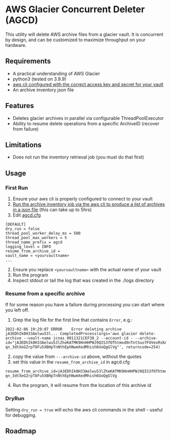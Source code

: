 # AWS Glacier Concurrent Deleter (AGCD)
This utility will delete AWS archive files from a glacier vault. It is concurrent by design, and can be customized to maximize throughput on your hardware.

## Requirements
  * A practical understanding of AWS Glacier
  * python3 (tested on 3.9.9)
  * [aws cli configured with the correct access key and secret for your vault](https://docs.aws.amazon.com/cli/latest/reference/configure/index.html)
  * An archive inventory json file

## Features
  * Deletes glacier archives in parallel via configurable ThreadPoolExecutor
  * Ability to resume delete operations from a specific ArchiveID (recover from failure)

## Limitations
  * Does not run the inventory retrieval job (you must do that first)

## Usage
### First Run
1. Ensure your aws cli is properly configured to connect to your vault
1. [Run the archive inventory job via the aws cli to produce a list of archives in a json file](https://docs.aws.amazon.com/amazonglacier/latest/dev/deleting-vaults-cli.html) (this can take up to 5hrs)
1. Edit [agcd.cfg](./agcd.cfg)

```
[DEFAULT]
dry_run = false
thread_pool_worker_delay_ms = 500
thread_pool_max_workers = 5
thread_name_prefix = agcd
logging_level = INFO
resume_from_archive_id = 
vault_name = <yourvaultname>
...
```

2. Ensure you replace `<yourvaultname>` with the actual name of your vault
3. Run the program
4. Inspect stdout or tail the log that was created in the ./logs directory

### Resume from a specific archive
If for some reason you have a failure during processing you can start where you left off.

1. Grep the log file for the first line that contains `Error`, e.g.:
```
2022-02-06 19:29:07 ERROR    Error deleting archive jA3EDhIk0H33Aelwu53l... CompletedProcess(args='aws glacier delete-archive --vault-name jcnas_0011321CEF38_2 --account-id - --archive-id="jA3EDhIk0H33Aelwu53lZheKATMK9HnHHPWJ9QIS3fOThtmod0nTntSuo7FUVexRsKAkrR4P53wcYueekv3ULN3z-qn_3dtXeGZrpT8Fu5XBHpTnNthEphNwmXedMhish6UoQgGlVg"', returncode=254)
```
2. copy the value from `---archive-id` above, without the quotes
3. set this value in the `resume_from_archive_id` in agcd.cfg
```
resume_from_archive_id=jA3EDhIk0H33Aelwu53lZheKATMK9HnHHPWJ9QIS3fOThtmod0nTntSuo7FUVexRsKAkrR4P53wcYueekv3ULN3z-qn_3dtXeGZrpT8Fu5XBHpTnNthEphNwmXedMhish6UoQgGlVg
```
4. Run the program, it will resume from the location of this archive id

### DryRun
Setting `dry_run = true` will echo the aws cli commands in the shell - useful for debugging.

## Roadmap